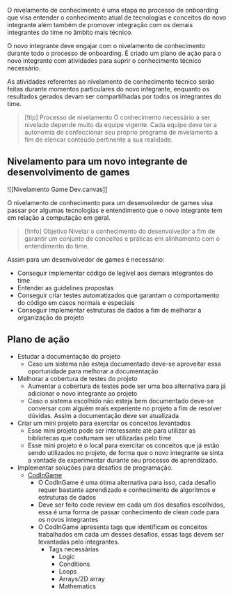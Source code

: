 O nivelamento de conhecimento é uma etapa no processo de onboarding que visa entender o conhecimento atual de tecnologias e conceitos do novo integrante além também de promover integração com os demais integrantes do time no âmbito mais técnico.

O novo integrante deve engajar com o nivelamento de conhecimento durante todo o processo de onboarding. É criado um plano de ação para o novo integrante com atividades para suprir o conhecimento técnico necessário.

As atividades referentes ao nivelamento de conhecimento técnico serão feitas durante momentos particulares do novo integrante, enquanto os resultados gerados devam ser compartilhadas por todos os integrantes do time.

> [!tip] Processo de nivelamento
> O conhecimento necessário a ser nivelado depende muito da equipe vigente. Cada equipe deve ter a autonomia de confeccionar seu próprio programa de nivelamento a fim de elencar conteúdo pertinente a sua realidade.


## Nivelamento para um novo integrante de desenvolvimento de games


![[Nivelamento Game Dev.canvas]]

O nivelamento de conhecimento para um desenvolvedor de games visa passar por algumas tecnologias e entendimento que o novo integrante tem em relação a computação em geral.

> [!info] Objetivo
> Nivelar o conhecimento do desenvolvedor a fim de garantir um conjunto de conceitos e práticas em alinhamento com o entendimento do time.

Assim para um desenvolvedor de games é necessário:

- Conseguir implementar código de legível aos demais integrantes do time
- Entender as guidelines propostas
- Conseguir criar testes automatizados que garantam o comportamento do código em casos normais e especiais
- Conseguir implementar estruturas de dados a fim de melhorar a organização do projeto

## Plano de ação

- Estudar a documentação do projeto
	- Caso um sistema não esteja documentado deve-se aproveitar essa oportunidade para melhorar a documentação
- Melhorar a cobertura de testes do projeto
	- Aumentar a cobertura de testes pode ser uma boa alternativa para já adicionar o novo integrante ao projeto
	- Caso o sistema escolhido não esteja bem documentado deve-se conversar com alguém mais experiente no projeto a fim de resolver dúvidas. Assim a documentação deve ser atualizada
- Criar um mini projeto para exercitar os conceitos levantados
	- Esse mini projeto pode ser interessante até para utilizar as bibliotecas que costumam ser utilizadas pelo time
	- Esse mini projeto é o local para exercitar os conceitos que já estão sendo utilizados no projeto, de forma que o novo integrante se sinta a vontade de experimentar durante seu processo de aprendizado.
- Implementar soluções para desafios de programação.
	- [CodInGame](https://www.codingame.com/)
		- O CodInGame é uma ótima alternativa para isso, cada desafio requer bastante aprendizado e conhecimento de algoritmos e estruturas de dados
		- Deve ser feito code review em cada um dos desafios escolhidos, essa é uma forma de passar conhecimento de clean code para os novos integrantes
		- O CodInGame apresenta tags que identificam os conceitos trabalhados em cada um desses desafios, essas tags devem ser levantadas pelo integrantes.
			- Tags necessárias
				- Logic
				- Conditions
				- Loops
				- Arrays/2D array
				- Mathematics

